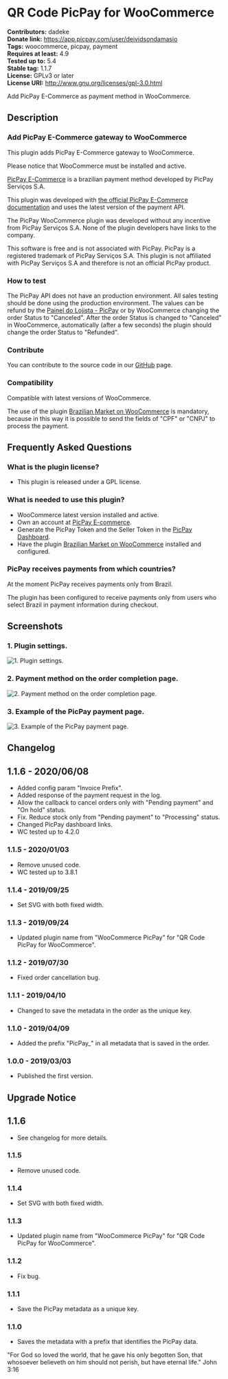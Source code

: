 # QR Code PicPay for WooCommerce #
**Contributors:** dadeke  
**Donate link:** https://app.picpay.com/user/deividsondamasio  
**Tags:** woocommerce, picpay, payment  
**Requires at least:** 4.9  
**Tested up to:** 5.4  
**Stable tag:** 1.1.7  
**License:** GPLv3 or later  
**License URI:** http://www.gnu.org/licenses/gpl-3.0.html  

Add PicPay E-Commerce as payment method in WooCommerce.

## Description ##

### Add PicPay E-Commerce gateway to WooCommerce ###

This plugin adds PicPay E-Commerce gateway to WooCommerce.

Please notice that WooCommerce must be installed and active.

[PicPay E-Commerce](https://ecommerce.picpay.com/) is a brazilian payment method developed by PicPay Serviços S.A.

This plugin was developed with [the official PicPay E-Commerce documentation](https://ecommerce.picpay.com/doc/) and uses the latest version of the payment API.

The PicPay WooCommerce plugin was developed without any incentive from PicPay Serviços S.A.
None of the plugin developers have links to the company.

This software is free and is not associated with PicPay. PicPay is a registered trademark of PicPay Serviços S.A. This plugin is not affiliated with PicPay Serviços S.A and therefore is not an official PicPay product.

### How to test ###

The PicPay API does not have an production environment. All sales testing should be done using the production environment.
The values can be refund by the [Painel do Lojista - PicPay](https://lojista.picpay.com/login) or by WooCommerce changing the order Status to "Canceled".
After the order Status is changed to "Canceled" in WooCommerce, automatically (after a few seconds) the plugin should change the order Status to "Refunded".

### Contribute ###

You can contribute to the source code in our [GitHub](https://github.com/dadeke/woo-picpay) page.

### Compatibility ###

Compatible with latest versions of WooCommerce.

The use of the plugin [Brazilian Market on WooCommerce](http://wordpress.org/plugins/woocommerce-extra-checkout-fields-for-brazil/) is mandatory, because in this way it is possible to send the fields of "CPF" or "CNPJ" to process the payment.

## Frequently Asked Questions ##

### What is the plugin license? ###

* This plugin is released under a GPL license.

### What is needed to use this plugin? ###

* WooCommerce latest version installed and active.
* Own an account at [PicPay E-commerce](https://ecommerce.picpay.com/ "PicPay E-commerce").
* Generate the PicPay Token and the Seller Token in the [PicPay Dashboard](https://lojista.picpay.com/login "PicPay Dashboard").
* Have the plugin [Brazilian Market on WooCommerce](http://wordpress.org/plugins/woocommerce-extra-checkout-fields-for-brazil/) installed and configured.

### PicPay receives payments from which countries? ###

At the moment PicPay receives payments only from Brazil.

The plugin has been configured to receive payments only from users who select Brazil in payment information during checkout.

## Screenshots ##

### 1. Plugin settings. ###
![1. Plugin settings.](http://ps.w.org/woo-picpay/assets/screenshot-1.png)

### 2. Payment method on the order completion page. ###
![2. Payment method on the order completion page.](http://ps.w.org/woo-picpay/assets/screenshot-2.png)

### 3. Example of the PicPay payment page. ###
![3. Example of the PicPay payment page.](http://ps.w.org/woo-picpay/assets/screenshot-3.png)

## Changelog ##

## 1.1.6 - 2020/06/08 ##

* Added config param "Invoice Prefix".
* Added response of the payment request in the log.
* Allow the callback to cancel orders only with "Pending payment" and "On hold" status.
* Fix. Reduce stock only from "Pending payment" to "Processing" status.
* Changed PicPay dashboard links.
* WC tested up to 4.2.0

### 1.1.5 - 2020/01/03 ###

* Remove unused code.
* WC tested up to 3.8.1

### 1.1.4 - 2019/09/25 ###

* Set SVG with both fixed width.

### 1.1.3 - 2019/09/24 ###

* Updated plugin name from "WooCommerce PicPay" for "QR Code PicPay for WooCommerce".

### 1.1.2 - 2019/07/30 ###

* Fixed order cancellation bug.

### 1.1.1 - 2019/04/10 ###

* Changed to save the metadata in the order as the unique key.

### 1.1.0 - 2019/04/09 ###

* Added the prefix "PicPay_" in all metadata that is saved in the order.

### 1.0.0 - 2019/03/03 ###

* Published the first version.

## Upgrade Notice ##

## 1.1.6 ##

* See changelog for more details.

### 1.1.5 ###

* Remove unused code.

### 1.1.4 ###

* Set SVG with both fixed width.

### 1.1.3 ###

* Updated plugin name from "WooCommerce PicPay" for "QR Code PicPay for WooCommerce".

### 1.1.2 ###

* Fix bug.

### 1.1.1 ###

* Save the PicPay metadata as a unique key.

### 1.1.0 ###

* Saves the metadata with a prefix that identifies the PicPay data.

"For God so loved the world, that he gave his only begotten Son, that whosoever believeth on him should not perish, but have eternal life." John 3:16